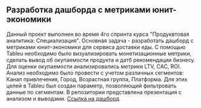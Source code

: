 ## Разработка дашборда с метриками юнит-экономики
Данный проект выполнен во время 4го спринта курса "Продуквтовая аналитика: Специализация". Основная задача - разработать дашборд с метриками юнит-экономики для сервиса доставки еды. 
С помощью Tableu необходимо было визуализировать монетизационные метрики, сделать вывод об окупаемости продукта и датб рекомендации бизнесу. 
Для оценки окупаемости анализировались метрики LTV, CAC, ROI. 
Анализ необходимо было провести с учетом различных сегментов: Канал привлечения, Город, Возрастная группа, Платформа. Для этих целей в Tableu был создан параметр, позволяющий фильтровать данные по сегментам. 
В репозитории представлена презентация с анализом и выводами. 
[Ссылка на дашборд](https://public.tableau.com/app/profile/igor.goltsov/viz/_17274568098790/Dashboard13) 

